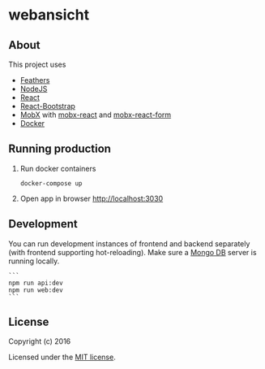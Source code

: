 # webansicht

## About

This project uses

* [Feathers](http://feathersjs.com)
* [NodeJS](https://nodejs.org/)
* [React](https://reactjs.org/)
* [React-Bootstrap](https://react-bootstrap.github.io/)
* [MobX](https://github.com/mobxjs/mobx) with [mobx-react](https://github.com/mobxjs/mobx-react) and [mobx-react-form](https://github.com/foxhound87/mobx-react-form)
* [Docker](https://www.docker.com/)

## Running production

1. Run docker containers

    ```
    docker-compose up
    ```

2. Open app in browser [http://localhost:3030](http://localhost:3030)

## Development

You can run development instances of frontend and backend separately (with frontend supporting hot-reloading).
Make sure a [Mongo DB](https://www.mongodb.com/) server is running locally.

    ```
    npm run api:dev
    npm run web:dev
    ```

## License

Copyright (c) 2016

Licensed under the [MIT license](LICENSE).
